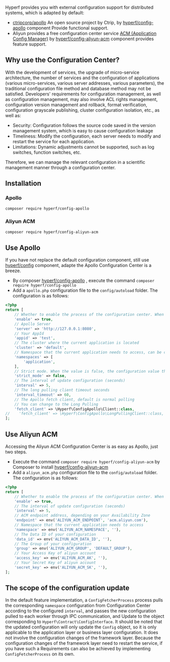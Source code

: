 Hyperf provides you with external configuration support for distributed systems, which is adapted by default:

- [ctripcorp/apollo](https://github.com/ctripcorp/apollo) An open source project by Ctrip, by [hyperf/config-apollo](https://github.com/hyperf/config-apollo) component Provide functional support.
- Aliyun provides a free configuration center service [ACM (Application Config Manager)](https://help.aliyun.com/product/59604.html) by [hyperf/config-aliyun-acm](https://github.com/hyperf/config-aliyun-acm) component provides feature support.

## Why use the Configuration Center?

With the development of services, the upgrade of micro-service architecture, the number of services and the configuration of applications (various micro-services, various server addresses, various parameters), the traditional configuration file method and database method may not be satisfied. Developers' requirements for configuration management, as well as configuration management, may also involve ACL rights management, configuration version management and rollback, format verification, configuration grayscale publishing, cluster configuration isolation, etc., as well as:

- Security: Configuration follows the source code saved in the version management system, which is easy to cause configuration leakage
- Timeliness: Modify the configuration, each server needs to modify and restart the service for each application.
- Limitations: Dynamic adjustments cannot be supported, such as log switches, function switches, etc.

Therefore, we can manage the relevant configuration in a scientific management manner through a configuration center.

## Installation

### Apollo

```bash
composer require hyperf/config-apollo
```

### Aliyun ACM

```bash
composer require hyperf/config-aliyun-acm
```

## Use Apollo

If you have not replace the default configuration component, still use [hyperf/config](https://github.com/hyperf/config) component, adapte the Apollo Configuration Center is a breeze.
- By composer [hyperf/config-apollo](https://github.com/hyperf/config-apollo) , execute the command `composer require hyperf/config-apollo`
- Add a `apollo.php` configuration file to the `config/autoload` folder. The configuration is as follows:

```php
<?php
return [
    // Whether to enable the process of the configuration center. When true, a ConfigFetcherProcess process is automatically started to update the configuration
    'enable' => true,
    // Apollo Server
    'server' => 'http://127.0.0.1:8080',
    // Your AppId
    'appid' => 'test',
    // The cluster where the current application is located
    'cluster' => 'default',
    // Namespace that the current application needs to access, can be configured multiple namespcaes
    'namespaces' => [
        'application',
    ],
    // Strict mode. When the value is false, the configuration value that pulled from Apollo will always is string type, when the value is true, the configuration value will transfer to the suitable type according to the original value type on config container.
    'strict_mode' => false,
    // The interval of update configuration (seconds) 
    'interval' => 5,
    // The long pulling client timeout seconds
    'interval_timeout' => 60,
    // The Apollo fetch client, default is normal polling
    // You can change to the Long Pulling 
    'fetch_client' => \Hyperf\ConfigApollo\Client::class,
//    'fetch_client' => \Hyperf\ConfigApollo\LongPullingClient::class,
];
```

## Use Aliyun ACM

Accessing the Aliyun ACM Configuration Center is as easy as Apollo, just two steps.
- Execute the command `composer require hyperf/config-aliyun-acm` by Composer to install [hyperf/config-aliyun-acm](https://github.com/hyperf/config-aliyun-acm)
- Add a `aliyun_acm.php` configuration file to the `config/autoload` folder. The configuration is as follows:

```php
<?php
return [
    // Whether to enable the process of the configuration center. When true, a ConfigFetcherProcess process is automatically started to update the configuration
    'enable' => true,
    // The interval of update configuration (seconds)
    'interval' => 5,
    // ACM endpoint address, depending on your Availability Zone
    'endpoint' => env('ALIYUN_ACM_ENDPOINT', 'acm.aliyun.com'),
    // Namespace that the current application needs to access
    'namespace' => env('ALIYUN_ACM_NAMESPACE', ''),
    // The Data ID of your configuration
    'data_id' => env('ALIYUN_ACM_DATA_ID', ''),
    // The Group of your configuration
    'group' => env('ALIYUN_ACM_GROUP', 'DEFAULT_GROUP'),
    // Your Access Key of aliyun account
    'access_key' => env('ALIYUN_ACM_AK', ''),
    // Your Secret Key of aliyun account
    'secret_key' => env('ALIYUN_ACM_SK', ''),
];
```

## The scope of the configuration update

In the default feature implementation, a `ConfigFetcherProcess` process pulls the corresponding `namespace` configuration from Configuration Center according to the configured `interval`, and passes the new configuration pulled to each worker through IPC communication, and Update to the object corresponding to `Hyperf\Contract\ConfigInterface`.
It should be noted that the updated configuration will only update the `Config` object, so it is only applicable to the application layer or business layer configuration. It does not involve the configuration changes of the framework layer. Because the configuration changes of the framework layer need to restart the service, if you have such a Requirements can also be achieved by implementing `ConfigFetcherProcess` on its own.
